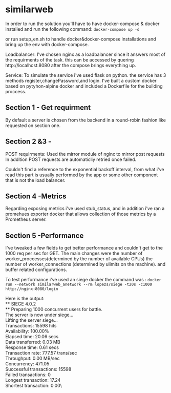 # similarweb

In order to run the solution you'll have to have
docker-compose & docker installed and run the following command:
`docker-compose up -d `

or run setup_en.sh  to handle docker&docker-compose installations and 
bring up the env with docker-compose.

Loadbalancer:
I've chosen nginx as a loadbalancer since it answers most of the requirments of the task.
this can be accessed by quering http://localhost:8080 after the compose brings everything up.

Service:
To simulate the service i've used flask on python.
the service has 3 methods register,changePassword,and login.
I've built a custom docker based on pytyhon-alpine docker
and included a Dockerfile for the building proccess.

## Section 1 - Get requirment
By default a server is chosen from the backend in a round-robin fashion like requested on section one.

## Section 2 &3 -
POST requirments: Used the mirror module of nginx to mirror post requests
In addition POST requests are automaticliy retried once failed.

Couldn't find a reference to the exponential backoff interval,
from what i've read this part is usually performed by the app or some other 
component that is not the load balancer.

## Section 4 -Metrics 
Regarding exposing metrics i've used stub_status,
and in addition i've ran a promehues exporter docker that allows collection of those metrics by a Prometheus server.

## Section 5 -Performance
I've tweaked a few fields to get better performance and couldn't get to the 1000 req per sec for GET.
The main changes were the number of worker_proccesses(determined by the number of available CPUs)
the number of worker_connections (determined by ulimits on the machine).
and buffer related configurations.

To test performance i've used an siege docker 
the command was : 
`docker run --network similarweb_anetwork --rm lopezs/siege -t20s -c1000 http://nginx:8080/login`

Here is the output:
<br> ** SIEGE 4.0.2 </br>
 ** Preparing 1000 concurrent users for battle.\
The server is now under siege...\
Lifting the server siege...\
Transactions:                  15598 hits\
Availability:                 100.00%\
Elapsed time:                  20.06 secs\
Data transferred:               0.03 MB\
Response time:                  0.61 secs\
Transaction rate:             777.57 trans/sec\
Throughput:                     0.00 MB/sec\
Concurrency:                  471.05\
Successful transactions:       15598\
Failed transactions:               0\
Longest transaction:           17.24\
Shortest transaction:           0.00\


